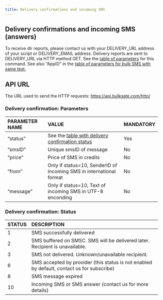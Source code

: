 ```yaml
---
title: Delivery confirmations and incoming SMS
---
```


## Delivery confirmations and incoming SMS (answers)
To receive dlr reports, please contact us with your DELIVERY_URL address of your script or DELIVERY_EMAIL address. Delivery reports are sent to DELIVERY_URL via HTTP method GET. See the [table of parameters](#delivery-confirmation-parameters) for this command. See also “AppID” in the [table of parameters for bulk SMS with same text.](http-low-level-api-send-bulk-sms-same-text.md#send-bulk-sms-with-same-text-parameters)

## API URL
The URL used to send the HTTP requests: https://api.bulkgate.com/http/

### Delivery confirmation: Parameters

| PARAMETER NAME | VALUE | MANDATORY |
|:--- |:--- |:--- |
|“status”	|See the [table with delivery confirmation status](#delivery-confirmation-status)|	Yes|
|“smsID”	|Unique smsID of message	|No|
|“price”|	Price of SMS in credits	|No|
|“from”	|Only if status=10, SenderID of incoming SMS in international format|	No|
|“message”|	Only if status=10, Text of incoming SMS in UTF-8 enconding|	No|


### Delivery confirmation: Status

|STATUS|	DESCRIPTION|
|:--- |:--- |
|1|	SMS successfully delivered|
|2|	SMS buffered on SMSC. SMS will be delivered later. Recipient is unavailable.|
|3	|SMS not delivered. Unknown/unavailable recipient.|
|6	|SMS accepted by provider (this status is not enabled by default, contact us for subscribe)|
|8	|SMS message expired|
|10	|Incoming SMS or SMS answer (contact us for more details)|
